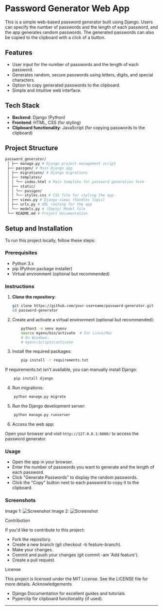 # Password Generator Web App

This is a simple web-based password generator built using Django. Users can specify the number of passwords and the length of each password, and the app generates random passwords. The generated passwords can also be copied to the clipboard with a click of a button.

## Features

- User input for the number of passwords and the length of each password.
- Generates random, secure passwords using letters, digits, and special characters.
- Option to copy generated passwords to the clipboard.
- Simple and intuitive web interface.

## Tech Stack

- **Backend**: Django (Python)
- **Frontend**: HTML, CSS (for styling)
- **Clipboard functionality**: JavaScript (for copying passwords to the clipboard)

## Project Structure

```bash
password_generator/
 │ ├── manage.py # Django project management script 
 ├── passgen/ # Main Django app 
 │ ├── migrations/ # Django migrations 
 │ ├── templates/ 
 │ │ └── index.html # Main template for password generation form 
 │ ├── static/ 
 │ │ └── passgen/ 
 │ │ └── styles.css # CSS file for styling the app 
 │ ├── views.py # Django views (handles logic) 
 │ ├── urls.py # URL routing for the app 
 │ └── models.py # (Empty) Model file 
 └── README.md # Project documentation
```

## Setup and Installation

To run this project locally, follow these steps:

### Prerequisites

- Python 3.x
- pip (Python package installer)
- Virtual environment (optional but recommended)

### Instructions

1. **Clone the repository**:

   ```bash
   git clone https://github.com/your-username/password-generator.git
   cd password-generator
    ```

2. Create and activate a virtual environment (optional but recommended):

    ```bash
        python3 -m venv myenv
        source myenv/bin/activate  # For Linux/Mac
        # On Windows:
        # myenv\Scripts\activate
    ```

3. Install the required packages:

    ```bash
        pip install -r requirements.txt
    ```

If requirements.txt isn't available, you can manually install Django:

```bash
    pip install django
```

4. Run migrations:

```bash
    python manage.py migrate
```

5. Run the Django development server:

```bash
    python manage.py runserver
```

6. Access the web app:

Open your browser and visit `http://127.0.0.1:8000/` to access the password generator.

### Usage

- Open the app in your browser.
- Enter the number of passwords you want to generate and the length of each password.
- Click "Generate Passwords" to display the random passwords.
- Click the "Copy" button next to each password to copy it to the clipboard.

### Screenshots

Image 1: ![Screenshot](https://github.com/eatulrajput/Password_Generator/blob/main/pasgen_web1.png)
Image 2: ![Screenshot](https://github.com/eatulrajput/Password_Generator/blob/main/pasgen_web2.png)

Contribution

If you'd like to contribute to this project:

- Fork the repository.
- Create a new branch (git checkout -b feature-branch).
- Make your changes.
- Commit and push your changes (git commit -am 'Add feature').
- Create a pull request.

License

This project is licensed under the MIT License. See the LICENSE file for more details.
Acknowledgements

- Django Documentation for excellent guides and tutorials.
- Pyperclip for clipboard functionality (if used).

---
